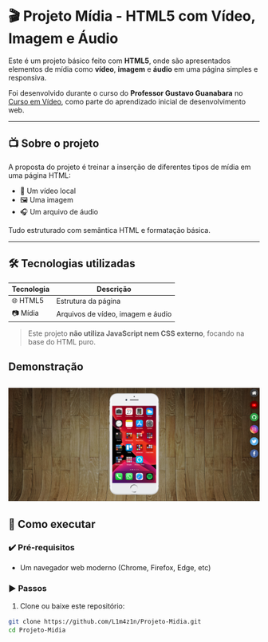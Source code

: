 # 🎬 Projeto Mídia - HTML5 com Vídeo, Imagem e Áudio

Este é um projeto básico feito com **HTML5**, onde são apresentados elementos de mídia como **vídeo**, **imagem** e **áudio** em uma página simples e responsiva.

Foi desenvolvido durante o curso do **Professor Gustavo Guanabara** no [Curso em Vídeo](https://www.cursoemvideo.com/), como parte do aprendizado inicial de desenvolvimento web.

---

## 📺 Sobre o projeto

A proposta do projeto é treinar a inserção de diferentes tipos de mídia em uma página HTML:

- 🎥 Um vídeo local
- 🖼️ Uma imagem
- 🎧 Um arquivo de áudio

Tudo estruturado com semântica HTML e formatação básica.

---

## 🛠 Tecnologias utilizadas

| Tecnologia | Descrição                          |
|------------|--------------------------------------|
| 🌐 HTML5   | Estrutura da página                 |
| 📷 Mídia   | Arquivos de vídeo, imagem e áudio   |

> Este projeto **não utiliza JavaScript nem CSS externo**, focando na base do HTML puro.

## Demonstração
![Resultado](imagens/resultado.png)
---

## 🚀 Como executar

### ✔️ Pré-requisitos

- Um navegador web moderno (Chrome, Firefox, Edge, etc)

### ▶️ Passos

1. Clone ou baixe este repositório:

```bash
git clone https://github.com/L1m4z1n/Projeto-Midia.git
cd Projeto-Midia
